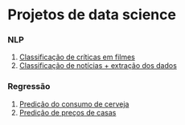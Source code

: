 # Projetos de data science

### NLP
1. [Classificação de críticas em filmes](https://github.com/Thiagodcfarias/Projetos-Data-Science/tree/main/NLP/analise_sentimento_imdb)
2. [Classificação de notícias + extração dos dados](https://github.com/Thiagodcfarias/Projetos-Data-Science/tree/main/NLP/Globo_news_web_page_classification)

### Regressão
1. [Predição do consumo de cerveja](https://github.com/Thiagodcfarias/Projetos-Data-Science/tree/main/Regression/Alura-beer-consumption)
2. [Predição de preços de casas](https://github.com/Thiagodcfarias/Projetos-Data-Science/tree/main/Regression/Alura-house-prices)


